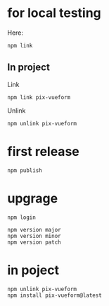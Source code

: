 
# for local testing

Here:
```
npm link
```

## In project

Link
```
npm link pix-vueform
```

Unlink
```
npm unlink pix-vueform
```

# first release

```
npm publish
```

# upgrage

```
npm login

npm version major
npm version minor
npm version patch
```

# in poject

```
npm unlink pix-vueform
npm install pix-vueform@latest
```